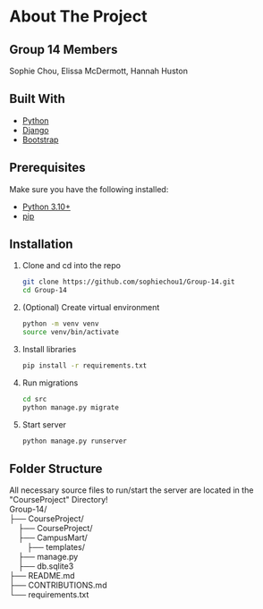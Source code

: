 # About The Project

## Group 14 Members
Sophie Chou, Elissa McDermott, Hannah Huston

## Built With
* [Python](https://www.python.org/)
* [Django](https://www.djangoproject.com/)
* [Bootstrap](https://getbootstrap.com)

## Prerequisites
Make sure you have the following installed:
* [Python 3.10+](https://www.python.org/downloads/)
* [pip](https://pip.pypa.io/en/stable/installation/)

## Installation
1. Clone and cd into the repo
   ```sh
   git clone https://github.com/sophiechou1/Group-14.git
   cd Group-14
   ```
2. (Optional) Create virtual environment
   ```sh
   python -m venv venv
   source venv/bin/activate
   ```
3. Install libraries
   ```sh
   pip install -r requirements.txt
   ```
4. Run migrations
   ```sh
   cd src
   python manage.py migrate
   ```
6.  Start server
    ```sh
    python manage.py runserver
    ```

## Folder Structure
All necessary source files to run/start the server are located in the "CourseProject" Directory!  
Group-14/  
├── CourseProject/  
&nbsp;&nbsp;&nbsp;&nbsp;├── CourseProject/  
&nbsp;&nbsp;&nbsp;&nbsp;├── CampusMart/  
&nbsp;&nbsp;&nbsp;&nbsp;&nbsp;&nbsp;&nbsp;&nbsp;├── templates/  
&nbsp;&nbsp;&nbsp;&nbsp;├── manage.py  
&nbsp;&nbsp;&nbsp;&nbsp;├── db.sqlite3  
├── README.md  
├── CONTRIBUTIONS.md  
└── requirements.txt  
